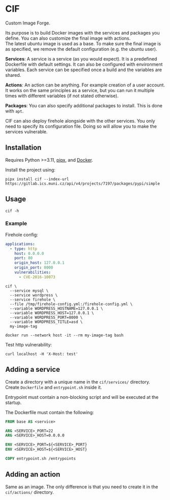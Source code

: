 # CIF

Custom Image Forge.

Its purpose is to build Docker images with the services and packages you define. You can also customize the final image with actions.  
The latest ubuntu image is used as a base. To make sure the final image is as specified, we remove the default configuration (e.g. the ubuntu user).

**Services**: A service is a service (as you would expect). It is a predefined Dockerfile with default settings. It can also be configured with environment variables. Each service can be specified once a build and the variables are shared.

**Actions**: An action can be anything. For example creation of a user account. It works on the same principles as a service, but you can run it multiple times with different variables (if not stated otherwise).

**Packages**: You can also specify additional packages to install. This is done with `apt`.

CIF can also deploy firehole alongside with the other services. You only need to specify its configuration file. Doing so will allow you to make the services vulnerable.

## Installation
Requires Python >=3.11, [pipx](https://pipx.pypa.io/latest/installation/), and [Docker](https://docs.docker.com/engine/install/).

Install the project using:
```shell
pipx install cif --index-url https://gitlab.ics.muni.cz/api/v4/projects/7197/packages/pypi/simple
```

## Usage
```shell
cif -h
```

### Example
Firehole config:
```yaml
applications:
  - type: http
    host: 0.0.0.0
    port: 80
    origin_host: 127.0.0.1
    origin_port: 8000
    vulnerabilities:
      - CVE-2016-10073

```

```shell
cif \
  --service mysql \
  --service wordpress \
  --service firehole \
  --file /tmp/firehole-config.yml:/firehole-config.yml \
  --variable WORDPRESS_HOSTNAME=127.0.0.1 \
  --variable WORDPRESS_HOST=127.0.0.1 \
  --variable WORDPRESS_PORT=8000 \
  --variable WORDPRESS_TITLE=asd \
  my-image-tag

```

```shell
docker run --network host -it --rm my-image-tag bash
```

Test http vulnerability:
```shell
curl localhost -H 'X-Host: test'
```

## Adding a service
Create a directory with a unique name in the `cif/services/` directory. Create `Dockerfile` and `entrypoint.sh` inside it.

Entrypoint must contain a non-blocking script and will be executed at the startup.

The Dockerfile must contain the following:
```dockerfile
FROM base AS <service>

ARG <SERVICE>_PORT=22
ARG <SERVICE>_HOST=0.0.0.0

ENV <SERVICE>_PORT=${<SERVICE>_PORT}
ENV <SERVICE>_HOST=${<SERVICE>_HOST}

COPY entrypoint.sh /entrypoints

```

## Adding an action
Same as an image. The only difference is that you need to create it in the `cif/actions/` directory.
